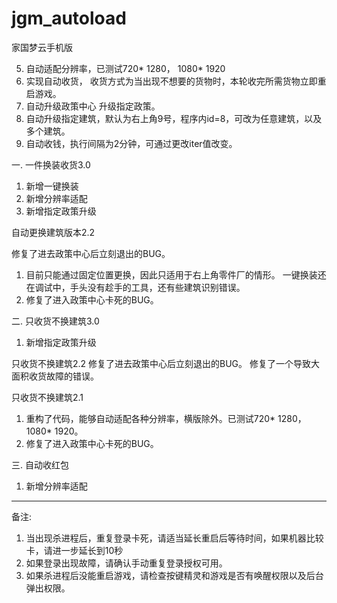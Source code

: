 # jgm_autoload
家国梦云手机版


5. 自动适配分辨率，已测试720* 1280， 1080* 1920
4. 实现自动收货，
收货方式为当出现不想要的货物时，本轮收完所需货物立即重启游戏。
3. 自动升级政策中心
升级指定政策。
2. 自动升级指定建筑，默认为右上角9号，程序内id=8，可改为任意建筑，以及多个建筑。
1. 自动收钱，执行间隔为2分钟，可通过更改iter值改变。

一. 一件换装收货3.0

1. 新增一键换装
2. 新增分辨率适配
3. 新增指定政策升级

自动更换建筑版本2.2

修复了进去政策中心后立刻退出的BUG。
1. 目前只能通过固定位置更换，因此只适用于右上角零件厂的情形。
一键换装还在调试中，手头没有趁手的工具，还有些建筑识别错误。
2. 修复了进入政策中心卡死的BUG。


二. 只收货不换建筑3.0

1. 新增指定政策升级

只收货不换建筑2.2
修复了进去政策中心后立刻退出的BUG。
修复了一个导致大面积收货故障的错误。

只收货不换建筑2.1

1. 重构了代码，能够自动适配各种分辨率，横版除外。已测试720* 1280， 1080* 1920。
2. 修复了进入政策中心卡死的BUG。

三. 自动收红包
1. 新增分辨率适配
******************************************************
备注:
1. 当出现杀进程后，重复登录卡死，请适当延长重启后等待时间，如果机器比较卡，请进一步延长到10秒
2. 如果登录出现故障，请确认手动重复登录授权可用。
3. 如果杀进程后没能重启游戏，请检查按键精灵和游戏是否有唤醒权限以及后台弹出权限。
